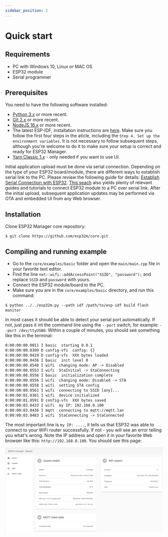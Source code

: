 ```yaml
---
sidebar_position: 2
---
```


# Quick start

## Requirements
* PC with Windows 10, Linux or MAC OS
* ESP32 module
* Serial programmer


## Prerequisites
You need to have the following software installed:
* [Python 3.x](//www.python.org/downloads/) or more recent.
* [Git 2.x](//git-scm.com/downloads) or more recent.
* [NodeJS 16.x](//nodejs.org/en/) or more recent.
* The latest ESP-IDF, installation instructions are [here](//docs.espressif.com/projects/esp-idf/en/latest/esp32/get-started/index.html). Make sure you follow the first four steps in the aticle, including the `Step 4. Set up the environment variables`. It is not necessary to follow subsequent steps, although you're welcome to do it to make sure your setup is correct and ready for ESP32 Manager.
* [Yarn Classic 1.x](//classic.yarnpkg.com/en/docs/install/#windows-stable) - only needed if you want to use UI.


Initial application upload must be done via serial connection. Depending on the type of your ESP32 board/module, there are different ways to establish serial link to the PC. 
Please review the following guide for details: [Establish Serial Connection with ESP32](//docs.espressif.com/projects/esp-idf/en/latest/esp32/get-started/establish-serial-connection.html).
[This seach](//www.google.com/search?q=esp32+serial+programmer) also yields plenty of relevant guides and tutorials to connect ESP32 module to a PC over serial link.
After the initial upload, subsequent application updates may be performed via OTA and embedded UI from any Web browser.

## Installation

Clone ESP32 Manager core repository:

```shell
$ git clone https://github.com/esp32m/core.git
```

## Compiling and running example

* Go to the `core/examples/basic` folder and open the `main/main.cpp` file in your favorite text editor.
* Find the line `net::wifi::addAccessPoint("SSID", "password");` and replace `SSID` and `password` with yours.
* Connect the ESP32 module/board to the PC.
* Make sure you are in the `core/examples/basic` directory, and run this command:

```shell
$ python ../../esp32m.py --path idf /path/to/esp-idf build flash monitor
```
In most cases it should be able to detect your serial port automatically. If not, just pass it int the command line using the `--port` switch, for example: `--port /dev/ttyUSB0`. 
Within a couple of minutes, you should see something like this in the terminal: 

```
0:00:00:00.0011 I basic  starting 0.0.1
0:00:00:00.0399 D config-vfs  config: {}
0:00:00:00.0429 D config-vfs  XXX bytes loaded
0:00:00:00.0436 I basic  init level 0
0:00:00:00.0548 I wifi  changing mode: AP -> Disabled
0:00:00:00.0553 I wifi  StaInitial -> StaConnecting
0:00:00:00.0556 I basic  initialization complete
0:00:00:00.0556 I wifi  changing mode: Disabled -> STA
0:00:00:00.0558 I wifi  setting STA config
0:00:00:00.0561 I wifi  connecting to SSID [any]...
0:00:00:01.0381 I wifi  device initialized
0:00:00:01.0591 D config-vfs  XXX bytes saved
0:00:00:03.0433 I wifi  my IP: 192.168.0.100
0:00:00:03.0436 I mqtt  connecting to mqtt://mqtt.lan
0:00:00:03.0483 I wifi  StaConnecting -> StaConnected
```

The most important line is `my IP: ....`, it tells us that ESP32 was able to connect to your WiFi router successfully. If not - you will see an error telling you what's wrong.
Note the IP address and open it in your favorite Web browser like this: `http://192.168.0.100`. You should see this page:

![example-basic-ui](../static/img/esp32m-example-basic.png)
